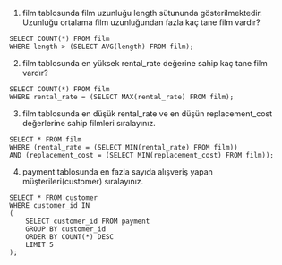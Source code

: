 1. film tablosunda film uzunluğu length sütununda gösterilmektedir. Uzunluğu ortalama film uzunluğundan fazla kaç tane film vardır?
```
SELECT COUNT(*) FROM film
WHERE length > (SELECT AVG(length) FROM film);
```

2. film tablosunda en yüksek rental_rate değerine sahip kaç tane film vardır?
```
SELECT COUNT(*) FROM film
WHERE rental_rate = (SELECT MAX(rental_rate) FROM film);
```

3. film tablosunda en düşük rental_rate ve en düşün replacement_cost değerlerine sahip filmleri sıralayınız.
```
SELECT * FROM film
WHERE (rental_rate = (SELECT MIN(rental_rate) FROM film))
AND (replacement_cost = (SELECT MIN(replacement_cost) FROM film));
```

4. payment tablosunda en fazla sayıda alışveriş yapan müşterileri(customer) sıralayınız.
```
SELECT * FROM customer
WHERE customer_id IN
(
    SELECT customer_id FROM payment
    GROUP BY customer_id
    ORDER BY COUNT(*) DESC
    LIMIT 5
);
```